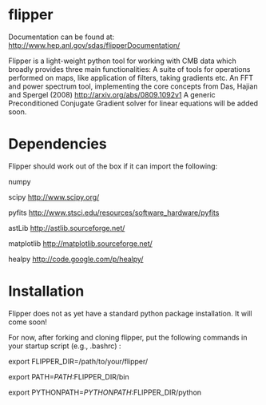 flipper
=======

Documentation can be found at:
http://www.hep.anl.gov/sdas/flipperDocumentation/


Flipper is a light-weight python tool for working with CMB data which broadly provides three main functionalities:
A suite of tools for operations performed on maps, like application of filters, taking gradients etc.
An FFT and power spectrum tool, 
implementing the core concepts from Das, Hajian and Spergel (2008) http://arxiv.org/abs/0809.1092v1
A generic Preconditioned Conjugate Gradient solver for linear equations will be added soon.


Dependencies
==============

Flipper should work out of the box if it can import the following:

numpy 

scipy http://www.scipy.org/

pyfits http://www.stsci.edu/resources/software_hardware/pyfits

astLib http://astlib.sourceforge.net/

matplotlib http://matplotlib.sourceforge.net/

healpy http://code.google.com/p/healpy/


Installation
===============

Flipper does not as yet have a standard python package installation. It will come soon! 

For now, after forking and cloning flipper, 
put the following commands in your startup script (e.g., .bashrc) :

export FLIPPER_DIR=/path/to/your/flipper/

export PATH=$PATH:$FLIPPER_DIR/bin 

export PYTHONPATH=$PYTHONPATH:$FLIPPER_DIR/python

